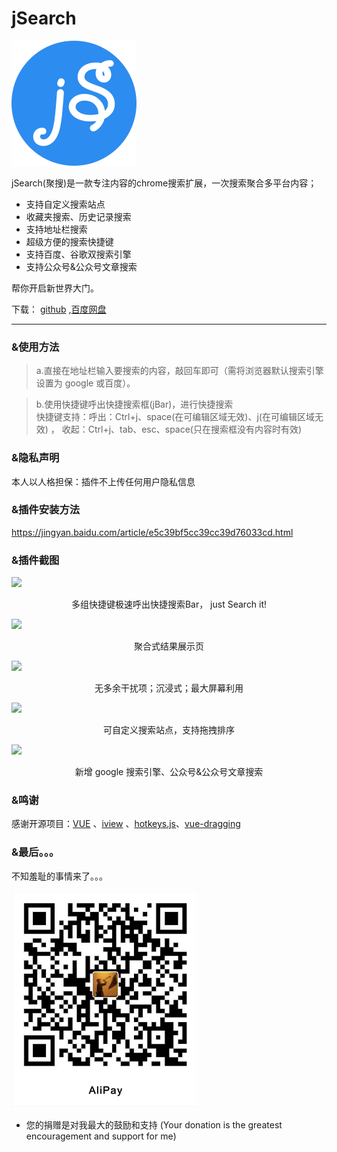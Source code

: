 # jSearch


<img width=200 src="./public/jsearch-logo.svg"/>

jSearch(聚搜)是一款专注内容的chrome搜索扩展，一次搜索聚合多平台内容；
* 支持自定义搜索站点
* 收藏夹搜索、历史记录搜索  
* 支持地址栏搜索
* 超级方便的搜索快捷键
* 支持百度、谷歌双搜索引擎
* 支持公众号&公众号文章搜索
  
帮你开启新世界大门。

下载： [github](https://github.com/dubox/jSearch/releases/) ,[百度网盘](https://pan.baidu.com/s/1YBRrgKpc6BGRRZ18IbixiA)

---
### &使用方法
> a.直接在地址栏输入要搜索的内容，敲回车即可（需将浏览器默认搜索引擎设置为 google 或百度）。

> b.使用快捷键呼出快捷搜索框(jBar)，进行快捷搜索  
> 快捷键支持：呼出：Ctrl+j、space(在可编辑区域无效)、j(在可编辑区域无效) ，    收起：Ctrl+j、tab、esc、space(只在搜索框没有内容时有效)


### &隐私声明
本人以人格担保：插件不上传任何用户隐私信息

### &插件安装方法

https://jingyan.baidu.com/article/e5c39bf5cc39cc39d76033cd.html


### &插件截图

![](https://oscimg.oschina.net/oscnet/d68dd624b7a412a1973d4199299e9e8f657.jpg)
<center>多组快捷键极速呼出快捷搜索Bar， just Search it!</center>

![](https://oscimg.oschina.net/oscnet/6b65ce0ca639cc304fe05177236078cc83c.jpg)
<center>聚合式结果展示页</center>

![](https://oscimg.oschina.net/oscnet/248a2a2c4067f2ec24390bc65b2d96384a4.jpg)
<center>无多余干扰项；沉浸式；最大屏幕利用</center>

![](https://oscimg.oschina.net/oscnet/f173db8c70b223d8186a2f6fb4c93fdbcd7.jpg)
<center>可自定义搜索站点，支持拖拽排序</center>

![](https://oscimg.oschina.net/oscnet/e0fd0f60491d6497dbb8d6f01523dda296b.jpg)
<center>新增 google 搜索引擎、公众号&公众号文章搜索</center>


### &鸣谢
感谢开源项目：[VUE](https://github.com/vuejs/vue) 、[iview](https://github.com/iview/iview) 、[hotkeys.js](https://github.com/jaywcjlove/hotkeys)、[vue-dragging](https://github.com/hilongjw/vue-dragging)

### &最后。。。

不知羞耻的事情来了。。。  

<img width = "300" src="./public/imgs/alipay.png">  

- 您的捐赠是对我最大的鼓励和支持
(Your donation is the greatest encouragement and support for me)